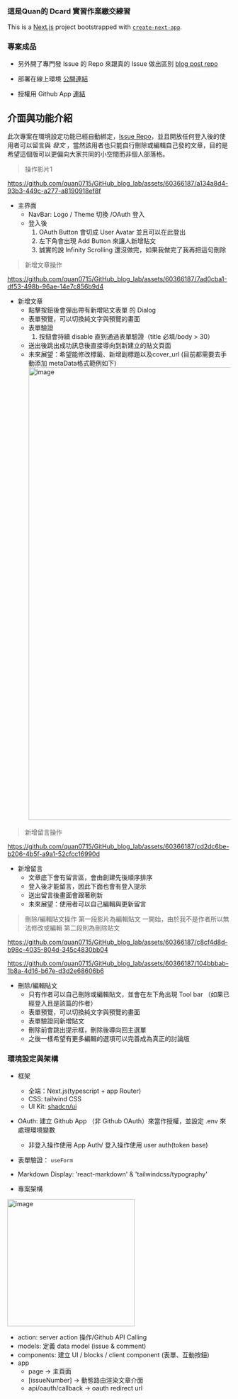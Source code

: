 ### 這是Quan的 Dcard 實習作業繳交練習

This is a [Next.js](https://nextjs.org/) project bootstrapped with [`create-next-app`](https://github.com/vercel/next.js/tree/canary/packages/create-next-app).

### 專案成品

* 另外開了專門發 Issue 的 Repo 來跟真的 Issue 做出區別
[blog post repo](https://github.com/quan0715/GithubBlogPortal)

* 部署在線上環境
  [公開連結](https://github-blog-lab.vercel.app)

* 授權用 Github App
  [連結](https://github.com/apps/blogportal)

## 介面與功能介紹
此次專案在環境設定功能已經自動綁定，[Issue Repo](https://github.com/quan0715/GithubBlogPortal)，並且開放任何登入後的使用者可以留言與 *發文* ，當然該用者也只能自行刪除或編輯自己發的文章，目的是希望這個版可以更偏向大家共同的小空間而非個人部落格。
> 操作影片1


https://github.com/quan0715/GitHub_blog_lab/assets/60366187/a134a8d4-93b3-449c-a277-a8190918ef8f

* 主界面
  * NavBar: Logo / Theme 切換 /OAuth 登入
  * 登入後
    1. OAuth Button 會切成 User Avatar 並且可以在此登出
    2. 左下角會出現 Add Button 來讓人新增貼文
    3. 誠實的說 Infinity Scrolling 還沒做完，如果我做完了我再把這句刪除

> 新增文章操作


https://github.com/quan0715/GitHub_blog_lab/assets/60366187/7ad0cba1-df53-498b-96ae-14e7c856b9d4

* 新增文章
  * 點擊按鈕後會彈出帶有新增貼文表單 的 Dialog
  * 表單預覽，可以切換純文字與預覽的畫面
  * 表單驗證
    1. 按鈕會持續 disable 直到通過表單驗證（title 必填/body > 30）
  * 送出後跳出成功訊息後直接導向到新建立的貼文頁面
  * 未來展望：希望能修改標籤、新增副標題以及cover_url (目前都需要去手動添加 metaData格式範例如下)
    <img width="1022" alt="image" src="https://github.com/quan0715/GitHub_blog_lab/assets/60366187/87b5982e-2b9a-44f8-954d-ccd9717c14eb">

> 新增留言操作


https://github.com/quan0715/GitHub_blog_lab/assets/60366187/cd2dc6be-b206-4b5f-a9a1-52cfcc16990d


* 新增留言
  * 文章底下會有留言區，會由創建先後順序排序
  * 登入後才能留言，因此下面也會有登入提示
  * 送出留言後畫面會跟著刷新
  * 未來展望：使用者可以自己編輯與更新留言
 
> 刪除/編輯貼文操作
> 第一段影片為編輯貼文 一開始，由於我不是作者所以無法修改或編輯
> 第二段則為刪除貼文


https://github.com/quan0715/GitHub_blog_lab/assets/60366187/c8cf4d8d-b98c-4035-804d-345c4830bb04



https://github.com/quan0715/GitHub_blog_lab/assets/60366187/104bbbab-1b8a-4d16-b67e-d3d2e68606b6


* 刪除/編輯貼文
  * 只有作者可以自己刪除或編輯貼文，並會在左下角出現 Tool bar （如果已經登入且是該篇的作者）
  * 表單預覽，可以切換純文字與預覽的畫面
  * 表單驗證同新增貼文
  * 刪除前會跳出提示框，刪除後導向回主選單
  * 之後一樣希望有更多編輯的選項可以完善成為真正的討論版
    

### 環境設定與架構
* 框架
  * 全端：Next.js(typescript + app Router)
  * CSS: tailwind CSS
  * UI Kit: [shadcn/ui](https://ui.shadcn.com)
    
* OAuth: 建立 Github App （非 Github OAuth）來當作授權，並設定 .env 來處理環境變數
  * 非登入操作使用 App Auth/ 登入操作使用 user auth(token base)

* 表單驗證： `useForm`
* Markdown Display: 'react-markdown' & 'tailwindcss/typography'

* 專案架構 
<img width="287" alt="image" src="https://github.com/quan0715/GitHub_blog_lab/assets/60366187/c5bd9487-3bbf-4a37-887f-b178240646e4">

  * action: server action 操作/Github API Calling
  * models: 定義 data model (issue & comment)
  * components: 建立 UI / blocks / client component (表單、互動按鈕)
  * app
    * page -> 主頁面
    * [issueNumber] -> 動態路由渲染文章介面
    * api/oauth/callback -> oauth redirect url
    
